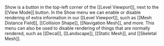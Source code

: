Show is a button in the top-left corner of the [[Level Viewport]], next to the [[View Mode]] button.
In the Show menu we can enable or disable rendering of extra information in our [[Level Viewport]], such as [[Mesh Distance Field]], [[Collision Shape]], [[Navigation Mesh]], and more.
This menu can also be used to disable rendering of things that are normally rendered, such as [[Decal]], [[Landscape]], [[Static Mesh]], and [[Skeletal Mesh]].
